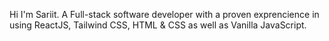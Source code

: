 Hi I'm Sariit.
A Full-stack software developer with a proven exprencience in using ReactJS, Tailwind CSS, HTML & CSS
as well as Vanilla JavaScript.
